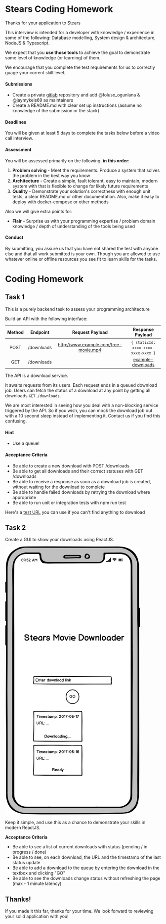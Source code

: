 # Stears Coding Homework

Thanks for your application to Stears

This interview is intended for a developer with knowledge / experience in some of the following: Database modelling, System design & architecture, NodeJS & Typescript.

We expect that you **use those tools** to achieve the goal to demonstrate some level of knowledge (or learning) of them.

We encourage that you complete the test requirements for us to correctly guage your current skill level.

#### Submissions

- Create a private [gitlab](https://gitlab.com/) repository and add @foluso_ogunlana & @jaymykels69 as maintainers
- Create a README.md with clear set up instructions (assume no knowledge of the submission or the stack)

#### Deadlines

You will be given at least 5 days to complete the tasks below before a video call interview.

#### Assessment

You will be assessed primarily on the following, **in this order**:

1. **Problem solving** - Meet the requirements. Produce a system that solves the problem in the best way you know
2. **Architecture** - Create a simple, fault tolerant, easy to maintain, modern system with that is flexible to change for likely future requirements
3. **Quality** - Demonstrate your solution's correctness with enough unit tests, a clear README.md or other documentation. Also, make it easy to deploy with docker-compose or other methods

Also we will give extra points for:

- **Flair** - Surprise us with your programming expertise / problem domain knowledge / depth of understanding of the tools being used

#### Conduct

By submitting, you assure us that you have not shared the test with anyone else and that all work submitted is your own. Though you are allowed to use whatever online or offline resources you see fit to learn skills for the tasks.

# **Coding Homework**

## Task 1

This is a purely backend task to assess your programming architecture

Build an API with the following interface:

| Method |  Endpoint  |            Request Payload            |          Response Payload           |
| :----: | :--------: | :-----------------------------------: | :---------------------------------: |
|  POST  | /downloads | http://www.example.com/free-movie.mp4 | `{ staticId: xxxx-xxxx-xxxx-xxxx }` |
|  GET   | /downloads |                                       |  [example-downloads](./links.json)  |

The API is a download service.

It awaits requests from its users. Each request ends in a queued download job. Users can fetch the status of a download at any point by getting all downloads `GET /downloads`.

We are most interested in seeing how you deal with a non-blocking service triggered by the API. So if you wish, you can mock the download job out with a 10 second sleep instead of implementing it. Contact us if you find this confusing.

#### Hint

- Use a queue!

#### Acceptance Criteria

- Be able to create a new download with POST /downloads
- Be able to get all downloads and their correct statuses with GET /downloads
- Be able to receive a response as soon as a download job is created, without waiting for the download to complete
- Be able to handle failed downloads by retrying the download where appropriate
- Be able to run unit or integration tests with npm run test

Here's a [test URL](https://stears-interview-data.s3-eu-west-1.amazonaws.com/logo.png) you can use if you can't find anything to download

## Task 2

Create a GUI to show your downloads using ReactJS.

![Stears Movie Downloader](/stears-movie-downloader.png?raw=true "Wireframes")

Keep it simple, and use this as a chance to demonstrate your skills in modern ReactJS.

**Acceptance Criteria**

- Be able to see a list of current downloads with status (pending / in progress / done)
- Be able to see, on each download, the URL and the timestamp of the last status update
- Be able to add a download to the queue by entering the download in the textbox and clicking "GO"
- Be able to see the downloads change status without refreshing the page (max - 1 minute latency)

## Thanks!

If you made it this far, thanks for your time.
We look forward to reviewing your solid application with you!
